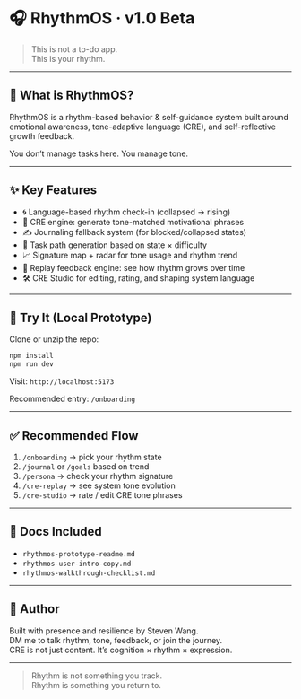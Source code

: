 # 🎧 RhythmOS · v1.0 Beta

> This is not a to-do app.  
> This is your rhythm.

---

## 🌱 What is RhythmOS?

RhythmOS is a rhythm-based behavior & self-guidance system built around emotional awareness, tone-adaptive language (CRE), and self-reflective growth feedback.

You don’t manage tasks here. You manage tone.

---

## ✨ Key Features

- 🌀 Language-based rhythm check-in (collapsed → rising)
- 💬 CRE engine: generate tone-matched motivational phrases
- ✍️ Journaling fallback system (for blocked/collapsed states)
- 🎯 Task path generation based on state × difficulty
- 📈 Signature map + radar for tone usage and rhythm trend
- 🔁 Replay feedback engine: see how rhythm grows over time
- 🛠️ CRE Studio for editing, rating, and shaping system language

---

## 🚀 Try It (Local Prototype)

Clone or unzip the repo:

```bash
npm install
npm run dev
```

Visit: `http://localhost:5173`

Recommended entry: `/onboarding`

---

## ✅ Recommended Flow

1. `/onboarding` → pick your rhythm state
2. `/journal` or `/goals` based on trend
3. `/persona` → check your rhythm signature
4. `/cre-replay` → see system tone evolution
5. `/cre-studio` → rate / edit CRE tone phrases

---

## 📘 Docs Included

- `rhythmos-prototype-readme.md`
- `rhythmos-user-intro-copy.md`
- `rhythmos-walkthrough-checklist.md`

---

## 🙏 Author

Built with presence and resilience by Steven Wang.  
DM me to talk rhythm, tone, feedback, or join the journey.  
CRE is not just content. It’s cognition × rhythm × expression.

---

> Rhythm is not something you track.  
> Rhythm is something you return to.


